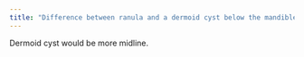```yaml
---
title: "Difference between ranula and a dermoid cyst below the mandible?"
---
```

Dermoid cyst would be more midline.

